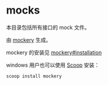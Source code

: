 # mocks

本目录包括所有接口的 mock 文件。

由 [mockery](https://github.com/vektra/mockery) 生成。

mockery 的安装见 [mockery#installation](https://github.com/vektra/mockery#installation)

windows 用户也可以使用 [Scoop](https://scoop.sh/) 安装：

```powershell
scoop install mockery
```
